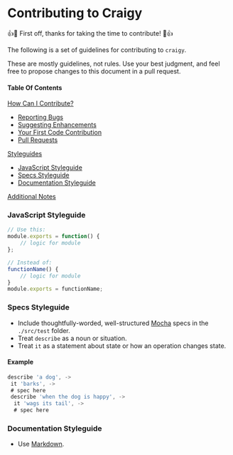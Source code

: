 # Contributing to Craigy

:+1::tada: First off, thanks for taking the time to contribute! :tada::+1:

The following is a set of guidelines for contributing to `craigy`.

These are mostly guidelines, not rules. Use your best judgment, and feel free to propose changes to this document in a pull request.

#### Table Of Contents

[How Can I Contribute?](#how-can-i-contribute)

- [Reporting Bugs](#reporting-bugs)
- [Suggesting Enhancements](#suggesting-enhancements)
- [Your First Code Contribution](#your-first-code-contribution)
- [Pull Requests](#pull-requests)

[Styleguides](#styleguides)

- [JavaScript Styleguide](#javascript-styleguide)
- [Specs Styleguide](#specs-styleguide)
- [Documentation Styleguide](#documentation-styleguide)

[Additional Notes](#additional-notes)

### JavaScript Styleguide

```js
// Use this:
module.exports = function() {
    // logic for module
};

// Instead of:
functionName() {
    // logic for module
}
module.exports = functionName;
```

### Specs Styleguide

- Include thoughtfully-worded, well-structured [Mocha](https://mochajs.org/) specs in the `./src/test` folder.
- Treat `describe` as a noun or situation.
- Treat `it` as a statement about state or how an operation changes state.

#### Example

```javascript
describe 'a dog', ->
 it 'barks', ->
 # spec here
 describe 'when the dog is happy', ->
  it 'wags its tail', ->
  # spec here
```

### Documentation Styleguide

- Use [Markdown](https://daringfireball.net/projects/markdown).

<!-- ##

### Reporting Bugs

### Suggesting Enhancements

### Your First Code Contribution

### Pull Requests

## Styleguides -->
